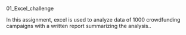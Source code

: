 01_Excel_challenge 

In this assignment, excel is used to analyze data of 1000 crowdfunding campaigns with a written report summarizing the analysis..
